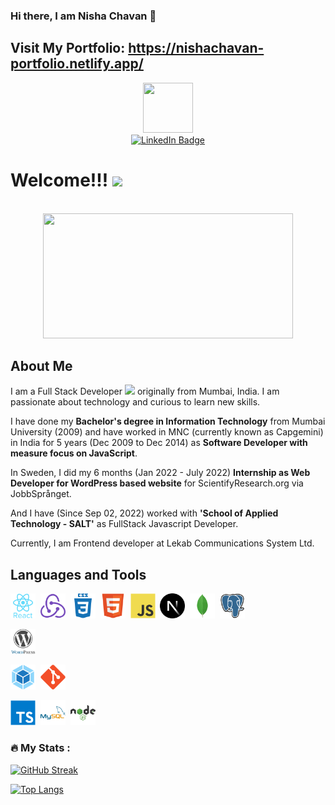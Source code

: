 ### Hi there, I am Nisha Chavan 👋

## Visit My Portfolio: https://nishachavan-portfolio.netlify.app/

<div id="header" align="center">
  <img src="https://media.giphy.com/media/P3F2Skd5IS0YN7Pjef/giphy.gif" width="80" height="80"/>
</div>

<div id="badges" align="center">
  <a href="https://www.linkedin.com/in/nisha-c-a15b59220/">
    <img src="https://img.shields.io/badge/LinkedIn-blue?style=for-the-badge&logo=linkedin&logoColor=white" alt="LinkedIn Badge"/>
  </a>
</div>

<h1>
  Welcome!!!
  <img src="https://media.giphy.com/media/hvRJCLFzcasrR4ia7z/giphy.gif" width="30px"/>
</h1>

<img src="https://komarev.com/ghpvc/?username=nisha8c&style=flat-square&color=blue" alt=""/>

<div align="center">
  <img src="https://media.giphy.com/media/dWesBcTLavkZuG35MI/giphy.gif" width="400" height="200"/>
</div>

About Me
--
I am a Full Stack Developer <img src="https://media.giphy.com/media/WUlplcMpOCEmTGBtBW/giphy.gif" width="30"> originally from Mumbai, India. I am passionate about technology and curious to learn new skills.

I have done my <b>Bachelor's degree in Information Technology</b> from Mumbai University (2009) and have worked in MNC (currently known as Capgemini) in India for 5 years (Dec 2009 to Dec 2014) as <b>Software Developer with measure focus on JavaScript</b>.

In Sweden, I did my 6 months (Jan 2022 - July 2022) <b>Internship as Web Developer for WordPress based website</b> for ScientifyResearch.org via JobbSprånget.

And I have (Since Sep 02, 2022) worked with <b>'School of Applied Technology - SALT'</b> as FullStack Javascript Developer.

Currently, I am Frontend developer at Lekab Communications System Ltd.


Languages and Tools
--
<div>

  <img src="https://github.com/devicons/devicon/blob/master/icons/react/react-original-wordmark.svg" title="React" alt="React" width="40" height="40"/>&nbsp;
  <img src="https://github.com/devicons/devicon/blob/master/icons/redux/redux-original.svg" title="Redux" alt="Redux " width="40" height="40"/>&nbsp;
  <img src="https://github.com/devicons/devicon/blob/master/icons/css3/css3-plain-wordmark.svg"  title="CSS3" alt="CSS" width="40" height="40"/>&nbsp;
  <img src="https://github.com/devicons/devicon/blob/master/icons/html5/html5-original.svg" title="HTML5" alt="HTML" width="40" height="40"/>&nbsp;
  <img src="https://github.com/devicons/devicon/blob/master/icons/javascript/javascript-original.svg" title="JavaScript" alt="JavaScript" width="40" height="40"/>&nbsp;
  <img src="https://github.com/devicons/devicon/blob/master/icons/nextjs/nextjs-original.svg" title="Next JS" alt="NextJS" width="40" height="40"/>&nbsp;
  <img src="https://github.com/devicons/devicon/blob/master/icons/mongodb/mongodb-original.svg" title="Mongo DB" alt="MongoDB" width="40" height="40"/>&nbsp;
  <img src="https://github.com/devicons/devicon/blob/master/icons/postgresql/postgresql-original.svg" title="PostgreSql" alt="PostgreSql" width="40" height="40"/>&nbsp;
  
  <img src="https://github.com/devicons/devicon/blob/master/icons/wordpress/wordpress-original.svg" title="WordPress" alt="WordPress" width="40" height="40"/>&nbsp;
  
  <img src="https://github.com/devicons/devicon/blob/master/icons/webpack/webpack-original.svg" title="WebPack" alt="WebPack" width="40" height="40"/>&nbsp;
  <img src="https://github.com/devicons/devicon/blob/master/icons/git/git-original.svg" title="Git" alt="Git" width="40" height="40"/>&nbsp;

  <img src="https://github.com/devicons/devicon/blob/master/icons/typescript/typescript-original.svg" title="Typescript" alt="Typescript" width="40" height="40"/>&nbsp;
  <img src="https://github.com/devicons/devicon/blob/master/icons/mysql/mysql-original-wordmark.svg" title="MySQL"  alt="MySQL" width="40" height="40"/>&nbsp;
  <img src="https://github.com/devicons/devicon/blob/master/icons/nodejs/nodejs-original-wordmark.svg" title="NodeJS" alt="NodeJS" width="40" height="40"/>&nbsp;

</div>




### :fire: My Stats :
[![GitHub Streak](https://streak-stats.demolab.com/?user=nisha8c)](https://git.io/streak-stats)


[![Top Langs](https://github-readme-stats.vercel.app/api/top-langs/?username=nisha8c)](https://github.com/anuraghazra/github-readme-stats)



